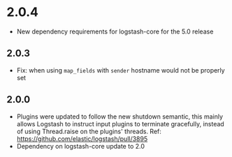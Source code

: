 # 2.0.4
  - New dependency requirements for logstash-core for the 5.0 release
## 2.0.3
 - Fix: when using `map_fields` with `sender` hostname would not be properly set

## 2.0.0
 - Plugins were updated to follow the new shutdown semantic, this mainly allows Logstash to instruct input plugins to terminate gracefully, 
   instead of using Thread.raise on the plugins' threads. Ref: https://github.com/elastic/logstash/pull/3895
 - Dependency on logstash-core update to 2.0


